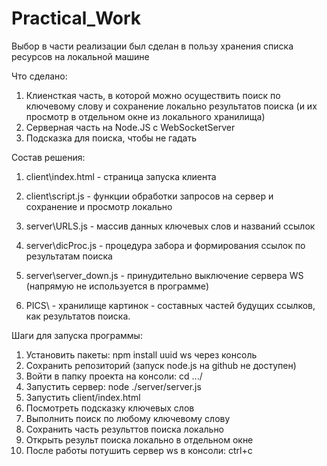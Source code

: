 # Practical_Work

Выбор в части реализации был сделан в пользу хранения списка ресурсов на локальной машине


Что сделано:

1. Клиенсткая часть, в которой можно осуществить поиск по ключевому слову и сохранение локально результатов поиска (и их просмотр в отдельном окне из локального хранилища)
2. Серверная часть на Node.JS c WebSocketServer
3. Подсказка для поиска, чтобы не гадать


Состав решения:

1. client\index.html - страница запуска клиента
2. client\script.js - функции обработки запросов на сервер и сохранение и просмотр локально
3. server\URLS.js - массив данных ключевых слов и названий ссылок
4. server\dicProc.js - процедура забора и формирования ссылок по результатам поиска
5. server\server_down.js - принудительно выключение сервера WS (напрямую не используется в программе)

6. PICS\ - хранилище картинок - составных частей будущих ссылков, как результатов поиска.

Шаги для запуска программы:

1. Установить пакеты: npm install uuid ws через консоль
2. Сохранить репозиторий (запуск node.js на github не доступен)
3. Войти в папку проекта на консоли: cd .../
4. Запустить сервер: node ./server/server.js
5. Запустить client/index.html
6. Посмотреть подсказку ключевых слов
7. Выполнить поиск по любому ключевому слову
8. Сохранить часть результтов поиска локально
9. Открыть результ поиска локально в отдельном окне
10. После работы потушить сервер ws в консоли: ctrl+c
